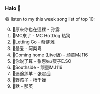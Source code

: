 

### Halo 👋

😄 listen to my this week song list of top 10:

0. 🌈原來你也在這裡 - 孙露
1. 🌈MC來了 - MC HotDog 热狗
2. 🌈Letting Go - 蔡健雅
3. 🌈最爱 - 阿梨粤
4. 🌈Coming home (Live版) - 顽童MJ116
5. 🌈你说了算 - 张惠妹/瘦子E.SO
6. 🌈Southside - 顽童MJ116
7. 🌈迷途羔羊 - 张震岳
8. 🌈野孩子 - 杨千嬅
9. 🌈默 - 那英

